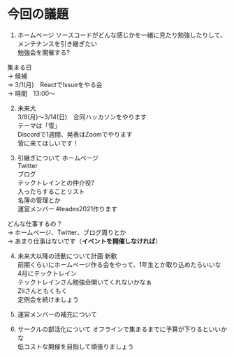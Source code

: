 # 今回の議題
1. ホームページ
ソースコードがどんな感じかを一緒に見たり勉強したりして、メンテナンスを引き継ぎたい  
勉強会を開催する?  

集まる日  
-> 候補  
-> 3/1(月)　ReactでIssueをやる会  
-> 時間　13:00～  
  
2. 未来大  
3/8(月)～3/14(日)　合同ハッカソンをやります  
テーマは「雪」  
Discordで1週間、発表はZoomでやります  
皆に来てほしいです！  
  
3. 引継ぎについて
ホームページ  
Twitter  
ブログ  
テックトレインとの仲介役?  
入ったらすることリスト  
名簿の管理とか  
運営メンバー
#leades2021作ります   
  
どんな仕事するの？  
-> ホームページ、Twitter、ブログ周りとか  
-> あまり仕事はないです（**イベントを開催しなければ**）  
  
4. 未来大以降の活動について計画
新歓  
前期くらいにホームページ作る会をやって、1年生とか取り込めたらいいな  
4月にテックトレイン  
テックトレインさん勉強会開いてくれないかなぁ  
Zliさんともくもく  
定例会を続けましょう  
  
5. 運営メンバーの補充について
  

6. サークルの部活化について
オフラインで集まるまでに予算が下りるといいかな  
低コストな開催を目指して頑張りましょう  
  
